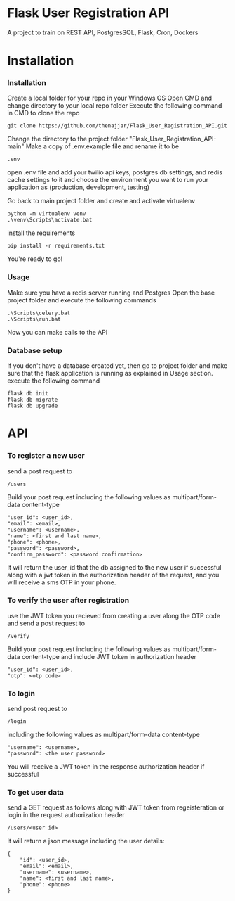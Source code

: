 # Flask User Registration API
A project to train on REST API, PostgresSQL, Flask, Cron, Dockers

# Installation
### Installation
Create a local folder for your repo in your Windows OS
Open CMD and change directory to your local repo folder
Execute the following command in CMD to clone the repo
```
git clone https://github.com/thenajjar/Flask_User_Registration_API.git
```
Change the directory to the project folder "Flask_User_Registration_API-main"
Make a copy of .env.example file and rename it to be
```
.env
```
open .env file and add your twilio api keys, postgres db settings, and redis cache settings to it and choose the environment you want to run your application as (production, development, testing)

Go back to main project folder and create and activate virtualenv
```
python -m virtualenv venv
.\venv\Scripts\activate.bat
```
install the requirements
```
pip install -r requirements.txt
```
You're ready to go!

### Usage
Make sure you have a redis server running and Postgres
Open the base project folder and execute the following commands
```
.\Scripts\celery.bat
.\Scripts\run.bat
```
Now you can make calls to the API

### Database setup
If you don't have a database created yet, then go to project folder and make sure that the flask application is running as explained in Usage section.
execute the following command
```
flask db init
flask db migrate
flask db upgrade
```

# API
### To register a new user
send a post request to
```
/users
```
Build your post request including the following values as multipart/form-data content-type
```
"user_id": <user_id>,
"email": <email>,
"username": <username>,
"name": <first and last name>,
"phone": <phone>,
"password": <password>,
"confirm_password": <password confirmation>
```
It will return the user_id that the db assigned to the new user if successful along with a jwt token in the authorization header of the request, and you will receive a sms OTP in your phone.

### To verify the user after registration
use the JWT token you recieved from creating a user along the OTP code and send a post request to
```
/verify
```
Build your post request including the following values as multipart/form-data content-type and include JWT token in authorization header
```
"user_id": <user_id>,
"otp": <otp code>
```

### To login
send post request to
```
/login
```
including the following values as multipart/form-data content-type
```
"username": <username>,
"password": <the user password>
```
You will receive a JWT token in the response authorization header if successful

### To get user data
send a GET request as follows along with JWT token from regeisteration or login in the request authorization header
```
/users/<user id>
```
It will return a json message including the user details:
```
{
    "id": <user_id>,
    "email": <email>,
    "username": <username>,
    "name": <first and last name>,
    "phone": <phone>
}
```

